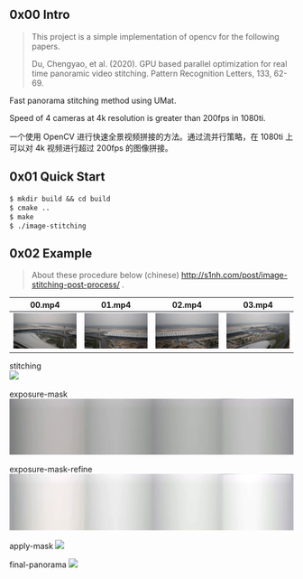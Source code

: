 ## 0x00 Intro

> This project is a simple implementation of opencv for the following papers.
>
> Du, Chengyao, et al. (2020). GPU based parallel optimization for real time panoramic video stitching. Pattern
> Recognition Letters, 133, 62-69.

Fast panorama stitching method using UMat.

Speed of 4 cameras at 4k resolution is greater than 200fps in 1080ti.

一个使用 OpenCV 进行快速全景视频拼接的方法。通过流并行策略，在 1080ti 上可以对 4k 视频进行超过 200fps 的图像拼接。

## 0x01 Quick Start

```
$ mkdir build && cd build
$ cmake ..
$ make
$ ./image-stitching
```

## 0x02 Example

> About these procedure below (chinese) http://s1nh.com/post/image-stitching-post-process/ .

| 00.mp4                    | 01.mp4                    | 02.mp4                    | 03.mp4                    |
|---------------------------|---------------------------|---------------------------|---------------------------|
| ![](assets/origin-00.png) | ![](assets/origin-01.png) | ![](assets/origin-02.png) | ![](assets/origin-03.png) |

stitching  
![](assets/01.origin-stitching.png)

exposure-mask  
![](assets/02.exposure-mask.png)

exposure-mask-refine  
![](assets/03.exposure-mask-refine.png)

apply-mask
![](assets/04.apply-mask.png)

final-panorama
![](assets/05.final-stitching.png)

